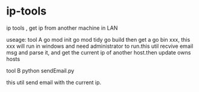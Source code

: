 # ip-tools
ip tools , get ip from another machine in LAN

useage:
tool A
go mod init 
go mod tidy
go build
then get a go bin xxx, this xxx will run in windows and need administrator to run.this util recvive email msg and parse it, and get the current ip of another host.then update owns hosts

tool B
python sendEmail.py

this util send  email with the current ip.



